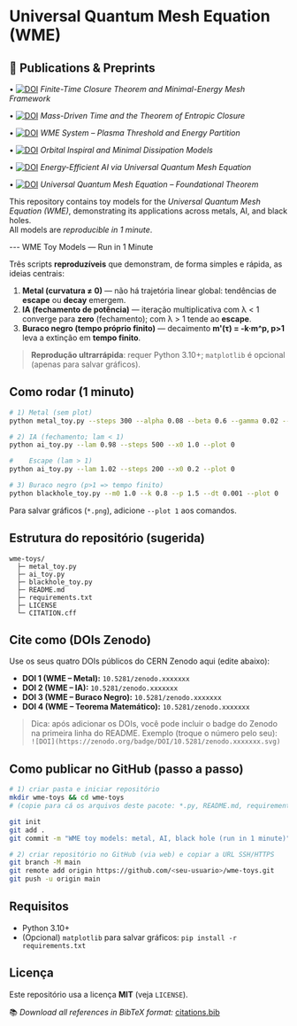 # Universal Quantum Mesh Equation (WME)

## 📄 Publications & Preprints

•⁠  ⁠[![DOI](https://zenodo.org/badge/DOI/10.5281/zenodo.17216874.svg)](https://doi.org/10.5281/zenodo.17216874) *Finite-Time Closure Theorem and Minimal-Energy Mesh Framework*

•⁠  ⁠[![DOI](https://zenodo.org/badge/DOI/10.5281/zenodo.17216258.svg)](https://doi.org/10.5281/zenodo.17216258) *Mass-Driven Time and the Theorem of Entropic Closure*

•⁠  ⁠[![DOI](https://zenodo.org/badge/DOI/10.5281/zenodo.17186773.svg)](https://doi.org/10.5281/zenodo.17186773) *WME System – Plasma Threshold and Energy Partition*

•⁠  ⁠[![DOI](https://zenodo.org/badge/DOI/10.5281/zenodo.17186420.svg)](https://doi.org/10.5281/zenodo.17186420) *Orbital Inspiral and Minimal Dissipation Models*

•⁠  ⁠[![DOI](https://zenodo.org/badge/DOI/10.5281/zenodo.17181035.svg)](https://doi.org/10.5281/zenodo.17181035) *Energy-Efficient AI via Universal Quantum Mesh Equation*

•⁠  ⁠[![DOI](https://zenodo.org/badge/DOI/10.5281/zenodo.17180764.svg)](https://doi.org/10.5281/zenodo.17180764) *Universal Quantum Mesh Equation – Foundational Theorem*

This repository contains toy models for the *Universal Quantum Mesh Equation (WME)*, demonstrating its applications across metals, AI, and black holes.  
All models are *reproducible in 1 minute*.

--- WME Toy Models — Run in 1 Minute

Três scripts **reproduzíveis** que demonstram, de forma simples e rápida, as ideias centrais:
1. **Metal (curvatura ≠ 0)** — não há trajetória linear global: tendências de **escape** ou **decay** emergem.
2. **IA (fechamento de potência)** — iteração multiplicativa com λ < 1 converge para **zero** (fechamento); com λ > 1 tende ao **escape**.
3. **Buraco negro (tempo próprio finito)** — decaimento **m'(τ) = -k·m^p, p>1** leva a extinção em **tempo finito**.

> **Reprodução ultrarrápida**: requer Python 3.10+; `matplotlib` é opcional (apenas para salvar gráficos).

## Como rodar (1 minuto)

```bash
# 1) Metal (sem plot)
python metal_toy.py --steps 300 --alpha 0.08 --beta 0.6 --gamma 0.02 --plot 0

# 2) IA (fechamento; lam < 1)
python ai_toy.py --lam 0.98 --steps 500 --x0 1.0 --plot 0

#    Escape (lam > 1)
python ai_toy.py --lam 1.02 --steps 200 --x0 0.2 --plot 0

# 3) Buraco negro (p>1 => tempo finito)
python blackhole_toy.py --m0 1.0 --k 0.8 --p 1.5 --dt 0.001 --plot 0
```

Para salvar gráficos (`*.png`), adicione `--plot 1` aos comandos.

## Estrutura do repositório (sugerida)

```
wme-toys/
  ├─ metal_toy.py
  ├─ ai_toy.py
  ├─ blackhole_toy.py
  ├─ README.md
  ├─ requirements.txt
  ├─ LICENSE
  └─ CITATION.cff
```

## Cite como (DOIs Zenodo)

Use os seus quatro DOIs públicos do CERN Zenodo aqui (edite abaixo):
- **DOI 1 (WME – Metal):** `10.5281/zenodo.xxxxxxx`
- **DOI 2 (WME – IA):** `10.5281/zenodo.xxxxxxx`
- **DOI 3 (WME – Buraco Negro):** `10.5281/zenodo.xxxxxxx`
- **DOI 4 (WME – Teorema Matemático):** `10.5281/zenodo.xxxxxxx`

> Dica: após adicionar os DOIs, você pode incluir o badge do Zenodo na primeira linha do README. Exemplo (troque o número pelo seu):  
> `![DOI](https://zenodo.org/badge/DOI/10.5281/zenodo.xxxxxxx.svg)`

## Como publicar no GitHub (passo a passo)

```bash
# 1) criar pasta e iniciar repositório
mkdir wme-toys && cd wme-toys
# (copie para cá os arquivos deste pacote: *.py, README.md, requirements.txt, LICENSE, CITATION.cff)

git init
git add .
git commit -m "WME toy models: metal, AI, black hole (run in 1 minute)"

# 2) criar repositório no GitHub (via web) e copiar a URL SSH/HTTPS
git branch -M main
git remote add origin https://github.com/<seu-usuario>/wme-toys.git
git push -u origin main
```

## Requisitos

- Python 3.10+
- (Opcional) `matplotlib` para salvar gráficos: `pip install -r requirements.txt`

## Licença
Este repositório usa a licença **MIT** (veja `LICENSE`).

📚 *Download all references in BibTeX format:* [citations.bib](citations.bib)


